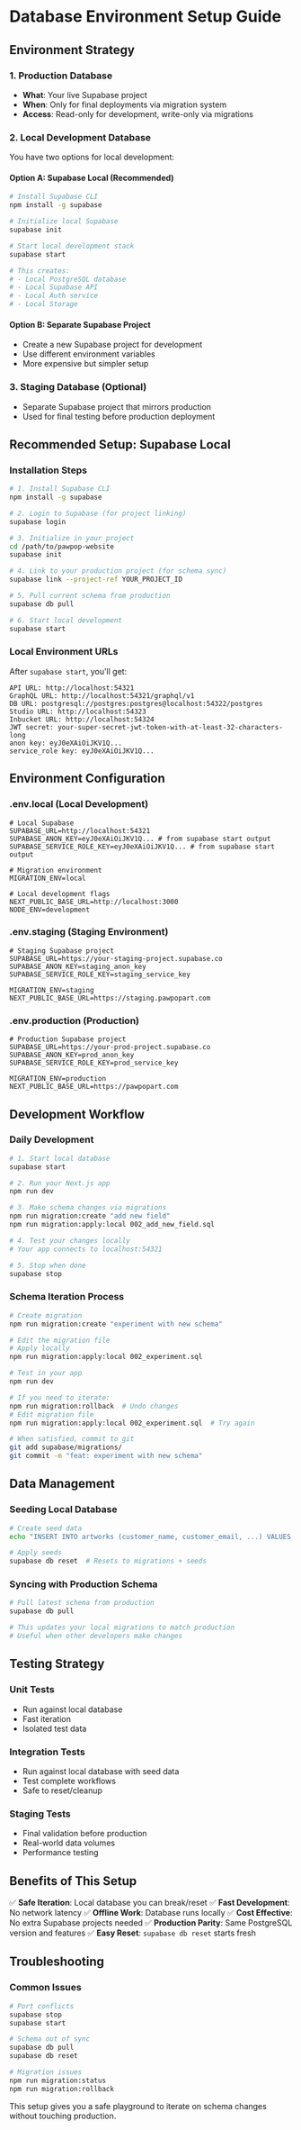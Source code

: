 # Database Environment Setup Guide

## Environment Strategy

### 1. Production Database
- **What**: Your live Supabase project
- **When**: Only for final deployments via migration system
- **Access**: Read-only for development, write-only via migrations

### 2. Local Development Database
You have two options for local development:

#### Option A: Supabase Local (Recommended)
```bash
# Install Supabase CLI
npm install -g supabase

# Initialize local Supabase
supabase init

# Start local development stack
supabase start

# This creates:
# - Local PostgreSQL database
# - Local Supabase API
# - Local Auth service
# - Local Storage
```

#### Option B: Separate Supabase Project
- Create a new Supabase project for development
- Use different environment variables
- More expensive but simpler setup

### 3. Staging Database (Optional)
- Separate Supabase project that mirrors production
- Used for final testing before production deployment

## Recommended Setup: Supabase Local

### Installation Steps
```bash
# 1. Install Supabase CLI
npm install -g supabase

# 2. Login to Supabase (for project linking)
supabase login

# 3. Initialize in your project
cd /path/to/pawpop-website
supabase init

# 4. Link to your production project (for schema sync)
supabase link --project-ref YOUR_PROJECT_ID

# 5. Pull current schema from production
supabase db pull

# 6. Start local development
supabase start
```

### Local Environment URLs
After `supabase start`, you'll get:
```
API URL: http://localhost:54321
GraphQL URL: http://localhost:54321/graphql/v1
DB URL: postgresql://postgres:postgres@localhost:54322/postgres
Studio URL: http://localhost:54323
Inbucket URL: http://localhost:54324
JWT secret: your-super-secret-jwt-token-with-at-least-32-characters-long
anon key: eyJ0eXAiOiJKV1Q...
service_role key: eyJ0eXAiOiJKV1Q...
```

## Environment Configuration

### .env.local (Local Development)
```env
# Local Supabase
SUPABASE_URL=http://localhost:54321
SUPABASE_ANON_KEY=eyJ0eXAiOiJKV1Q... # from supabase start output
SUPABASE_SERVICE_ROLE_KEY=eyJ0eXAiOiJKV1Q... # from supabase start output

# Migration environment
MIGRATION_ENV=local

# Local development flags
NEXT_PUBLIC_BASE_URL=http://localhost:3000
NODE_ENV=development
```

### .env.staging (Staging Environment)
```env
# Staging Supabase project
SUPABASE_URL=https://your-staging-project.supabase.co
SUPABASE_ANON_KEY=staging_anon_key
SUPABASE_SERVICE_ROLE_KEY=staging_service_key

MIGRATION_ENV=staging
NEXT_PUBLIC_BASE_URL=https://staging.pawpopart.com
```

### .env.production (Production)
```env
# Production Supabase project
SUPABASE_URL=https://your-prod-project.supabase.co
SUPABASE_ANON_KEY=prod_anon_key
SUPABASE_SERVICE_ROLE_KEY=prod_service_key

MIGRATION_ENV=production
NEXT_PUBLIC_BASE_URL=https://pawpopart.com
```

## Development Workflow

### Daily Development
```bash
# 1. Start local database
supabase start

# 2. Run your Next.js app
npm run dev

# 3. Make schema changes via migrations
npm run migration:create "add new field"
npm run migration:apply:local 002_add_new_field.sql

# 4. Test your changes locally
# Your app connects to localhost:54321

# 5. Stop when done
supabase stop
```

### Schema Iteration Process
```bash
# Create migration
npm run migration:create "experiment with new schema"

# Edit the migration file
# Apply locally
npm run migration:apply:local 002_experiment.sql

# Test in your app
npm run dev

# If you need to iterate:
npm run migration:rollback  # Undo changes
# Edit migration file
npm run migration:apply:local 002_experiment.sql  # Try again

# When satisfied, commit to git
git add supabase/migrations/
git commit -m "feat: experiment with new schema"
```

## Data Management

### Seeding Local Database
```bash
# Create seed data
echo "INSERT INTO artworks (customer_name, customer_email, ...) VALUES (...);" > supabase/seed.sql

# Apply seeds
supabase db reset  # Resets to migrations + seeds
```

### Syncing with Production Schema
```bash
# Pull latest schema from production
supabase db pull

# This updates your local migrations to match production
# Useful when other developers make changes
```

## Testing Strategy

### Unit Tests
- Run against local database
- Fast iteration
- Isolated test data

### Integration Tests  
- Run against local database with seed data
- Test complete workflows
- Safe to reset/cleanup

### Staging Tests
- Final validation before production
- Real-world data volumes
- Performance testing

## Benefits of This Setup

✅ **Safe Iteration**: Local database you can break/reset
✅ **Fast Development**: No network latency
✅ **Offline Work**: Database runs locally
✅ **Cost Effective**: No extra Supabase projects needed
✅ **Production Parity**: Same PostgreSQL version and features
✅ **Easy Reset**: `supabase db reset` starts fresh

## Troubleshooting

### Common Issues
```bash
# Port conflicts
supabase stop
supabase start

# Schema out of sync
supabase db pull
supabase db reset

# Migration issues
npm run migration:status
npm run migration:rollback
```

This setup gives you a safe playground to iterate on schema changes without touching production.
